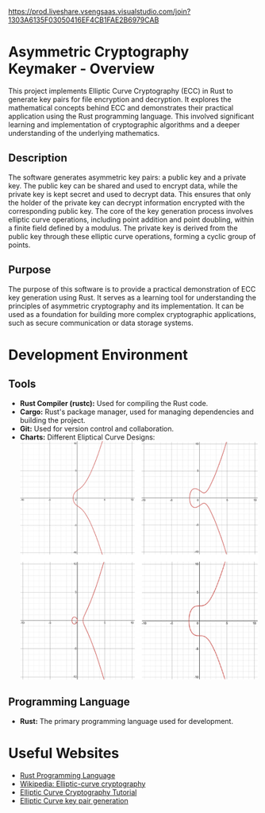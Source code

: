 https://prod.liveshare.vsengsaas.visualstudio.com/join?1303A6135F03050416EF4CB1FAE2B6979CAB

# Asymmetric Cryptography Keymaker - Overview

This project implements Elliptic Curve Cryptography (ECC) in Rust to generate key pairs for file encryption and decryption.  It explores the mathematical concepts behind ECC and demonstrates their practical application using the Rust programming language.  This involved significant learning and implementation of cryptographic algorithms and a deeper understanding of the underlying mathematics.

## Description

The software generates asymmetric key pairs: a public key and a private key.  The public key can be shared and used to encrypt data, while the private key is kept secret and used to decrypt data. This ensures that only the holder of the private key can decrypt information encrypted with the corresponding public key.  The core of the key generation process involves elliptic curve operations, including point addition and point doubling, within a finite field defined by a modulus.  The private key is derived from the public key through these elliptic curve operations, forming a cyclic group of points.

## Purpose

The purpose of this software is to provide a practical demonstration of ECC key generation using Rust. It serves as a learning tool for understanding the principles of asymmetric cryptography and its implementation.  It can be used as a foundation for building more complex cryptographic applications, such as secure communication or data storage systems.

# Development Environment

## Tools

*   **Rust Compiler (rustc):** Used for compiling the Rust code.
*   **Cargo:** Rust's package manager, used for managing dependencies and building the project.
*   **Git:** Used for version control and collaboration.
*   **Charts:** Different Eliptical Curve Designs:
  ![Different Eliptical Curve Designs](https://github.com/Ambrosius1963/Asymmetric-Cryptography-keymaker/blob/11a8110adf47ffb42494c1b47e928a61325645ed/blob/Graphs.png?raw=true)

## Programming Language

*   **Rust:** The primary programming language used for development.

# Useful Websites

*   [Rust Programming Language](https://www.rust-lang.org/)
*   [Wikipedia: Elliptic-curve cryptography](https://en.wikipedia.org/wiki/Elliptic-curve_cryptography)
*   [Elliptic Curve Cryptography Tutorial](https://www.youtube.com/watch?v=gAtBM06xwaw)
*   [Elliptic Curve key pair generation](https://www.youtube.com/watch?v=wpLQZhqdPaA)
